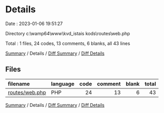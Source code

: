 # Details

Date : 2023-01-06 19:51:27

Directory c:\\wamp64\\www\\kvd_istais kods\\routes\\web.php

Total : 1 files,  24 codes, 13 comments, 6 blanks, all 43 lines

[Summary](results.md) / Details / [Diff Summary](diff.md) / [Diff Details](diff-details.md)

## Files
| filename | language | code | comment | blank | total |
| :--- | :--- | ---: | ---: | ---: | ---: |
| [routes/web.php](/routes/web.php) | PHP | 24 | 13 | 6 | 43 |

[Summary](results.md) / Details / [Diff Summary](diff.md) / [Diff Details](diff-details.md)